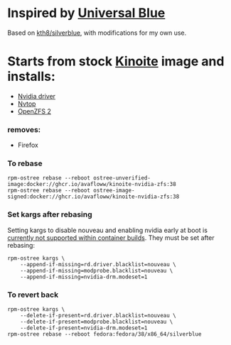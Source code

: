 # Inspired by [Universal Blue](https://github.com/ublue-os)

Based on [kth8/silverblue](https://github.com/kth8/silverblue), with modifications for my own use.

# Starts from stock [Kinoite](https://quay.io/repository/fedora-ostree-desktops/kinoite?tab=tags) image and installs:
- [Nvidia driver](https://github.com/kth8/kmod-nvidia)
- [Nvtop](https://github.com/Syllo/nvtop)
- [OpenZFS 2](https://github.com/kth8/kmod-zfs)
### removes:
- Firefox

### To rebase

```shell
rpm-ostree rebase --reboot ostree-unverified-image:docker://ghcr.io/avafloww/kinoite-nvidia-zfs:38
rpm-ostree rebase --reboot ostree-image-signed:docker://ghcr.io/avafloww/kinoite-nvidia-zfs:38
```

### Set kargs after rebasing

Setting kargs to disable nouveau and enabling nvidia early at boot is [currently not supported within container builds](https://github.com/coreos/rpm-ostree/issues/3738). They must be set after rebasing:

```shell
rpm-ostree kargs \
    --append-if-missing=rd.driver.blacklist=nouveau \
    --append-if-missing=modprobe.blacklist=nouveau \
    --append-if-missing=nvidia-drm.modeset=1
```

### To revert back

```shell
rpm-ostree kargs \
    --delete-if-present=rd.driver.blacklist=nouveau \
    --delete-if-present=modprobe.blacklist=nouveau \
    --delete-if-present=nvidia-drm.modeset=1
rpm-ostree rebase --reboot fedora:fedora/38/x86_64/silverblue
```
